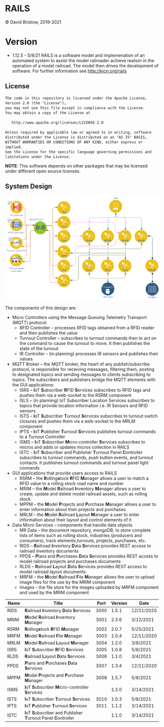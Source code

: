 # RAILS
&copy; David Bristow, 2019-2021

# Version
* 1.12.5 - 5/8/21
RAILS is a software model and implemenation of an automated system to assist the model railroader achieve realism in the operation of a model railroad. The model then drives the development of software.
For further information see http://kjcrr.org/rails

## License

    The code in this repository is licensed under the Apache License, Version 2.0 (the "License");
    you may not use this file except in compliance with the License.
    You may obtain a copy of the License at

       http://www.apache.org/licenses/LICENSE-2.0

    Unless required by applicable law or agreed to in writing, software
    distributed under the License is distributed on an "AS IS" BASIS,
    WITHOUT WARRANTIES OR CONDITIONS OF ANY KIND, either express or implied.
    See the License for the specific language governing permissions and
    limitations under the License.

**NOTE**: This software depends on other packages that may be licensed under different open source licenses.

## System Design
![System Design](https://github.com/djbristow/RAILS/blob/master/sysdesign.png)

The components of this design are:
- Micro Controllers using the Message Queuing Telemetry Transport (MQTT) protocol:
  - RFID Controller – processes RFID tags obtained from a RFID reader and then publishes the value
  - Turnout Controller – subscribes to turnout commands then to act on the command to cause the turnout to move. It then publishes the state of the turnout
  - IR Controller – (in planning) processes IR sensors and publishes their values
- MQTT Broker – the MQTT broker, the heart of any publish/subscribe protocol, is responsible for receiving messages, filtering them, posting to designated topics and sending messages to clients subscribing to topics. The subscribers and publishers bridge the MQTT elements with the GUI applications:
  - ISRS – **I**oT **S**ubscriber **R**FID **S**ervices subscribes to RFID tags and pushes them via a web-socket to the RSRM component
  - ISLS – (in planning) IoT Subscriber Location Services subscribes to topics that provide location information i.e. IR Sensors and RFID sensors
  - ISTS – **I**oT **S**ubscriber **T**urnout **S**ervices subscribes to turnout switch closures and pushes them via a web-socket to the MRLM component
  - IPTS – **I**oT **P**ublisher **T**urnout **S**ervices publishes turnout commands to a Turnout Controller
  - ISMS – **I**oT **S**ubscriber **M**icro-controller **S**ervices subscribes to micros and adds or updates micros collection in RAILS
  - ISTC - **I**oT **S**ubscriber and Publisher **T**urnout Panel **C**ontroller subscribes to turnout commands, push button events, and turnout contacts. It publishes turnout commands and turnout panel light connands
- GUI applications that provide users access to RAILS
  - RSRM – the **R**olling**s**tock **R**FID **M**anager allows a user to match a RFID value to a rolling stock road name and number
  - MRIM – the **M**odel **R**ailroad **I**nventory **M**anager allows a user to create, update and delete model railroad assets, such as rolling stock
  - MPPM – the **M**odel **P**rojects and **P**urchase **M**anager allows a user to enter information about their projects and purchases
  - MRLM – the **M**odel **R**ailroad **L**ayout **M**anager a user to enter information about their layout and control elements of it
- Data Micro Services – components that handle data objects
  - MR Data – the document repository, mongoDB, to store complete lists of items such as rolling stock, industries (producers and consumers), track elements,turnouts, projects, purchases, etc.
  - RIDS – **R**ailroad **I**nventory **D**ata **S**ervices provides REST access to railroad inventory documents
  - PPDS – **P**lans and **P**urchases **D**ata **S**ervices provides REST access to model railroad projects and purchases documents
  - RLDS – **R**ailroad **L**ayout **D**ata **S**ervices provides REST access to model railroad layout documents
  - MRFM – the **M**odel **R**ailroad **F**ile **M**anager allows the user to upload image files for the use by the MRIM component
  - Images – the file store for the images uploaded by MRFM component and used by the MRIM component

|Name |Title                                  |Port |Version|Date     |
|-----|---------------------------------------|-----|-------|---------|
|RIDS|**R**ailroad **I**nventory **D**ata **S**ervices|3000|1.5.1|12/11/2020|
|MRIM|**M**odel **R**ailroad **I**nventory **M**anager|3001|2.3.6|3/12/2021|
|RSRM|**R**olling**s**tock **R**FID **M**anager|3002|2.0.7|5/25/2021|
|MRFM|**M**odel **R**ailroad **F**ile **M**anager|3003|1.0.4|12/11/2020|
|MRLM|**M**odel **R**ailroad **L**ayout **M**anager|3004|1.2.0|3/8/2021|
|ISRS|**I**oT **S**ubscriber **R**FID **S**ervices|3005|1.0.8|5/8/2021|
|RLDS|**R**ailroad **L**ayout **D**ata **S**ervices|3006|1.1.0|3/4/2021
|PPDS|**P**lans and **P**urchases **D**ata **S**ervices|3007|1.3.4|12/11/2020|
|MPPM|**M**odel **P**rojects and **P**urchase **M**anager|3008|1.5.7|5/8/2021|
|ISMS|**I**oT **S**ubscriber **M**icro-controller **S**ervices||1.2.0|3/14/2021|
|ISTS|**I**oT **S**ubscriber **T**urnout **S**ervices|3010|1.0.3|5/8/2021|
|IPTS|**I**oT **P**ublisher **T**urnout **S**ervices|3011|1.1.2|3/14/2021|
|ISTC|**I**oT **S**ubscriber and Publisher **T**urnout Panel **C**ontroller||1.1.0|3/14/2021|




